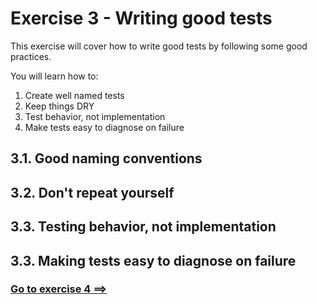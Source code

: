 # Exercise 3 -  Writing good tests

This exercise will cover how to write good tests by following some good practices.

You will learn how to:
1. Create well named tests
2. Keep things DRY
3. Test behavior, not implementation
4. Make tests easy to diagnose on failure

## 3.1. Good naming conventions

## 3.2. Don't repeat yourself

## 3.3. Testing behavior, not implementation

## 3.3. Making tests easy to diagnose on failure

### [Go to exercise 4 ==>](../exercise-4/README.md)
